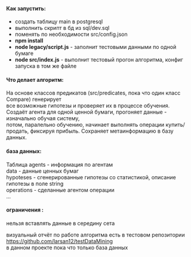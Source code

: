 #### Как запустить:
 * создать таблицу main в postgresql
 * выполнить скрипт в бд из sql/dev.sql
 * поменять по необходимости src/config.json
 * **npm install**
 * **node legacy/script.js** - заполнит тестовыми данными по одной бумаге
 * **node src/index.js** - выполнит тестовый прогон алгоритма, конфиг запуска в том же файле

#### Что делает алгоритм:
На основе классов предикатов (src/predicates, пока что один класс Compare) генерирует  
все возможные гипотезы и проверяет их в процессе обучения.  
Создаёт агента для одной ценной бумаги, прогоняет данные - изначально обучая систему,  
потом, паралельно обучению, начинает выполнять операции купить/продать, фиксируя прибыль. 
Сохраняет метаинформацию в базу данных.

#### база данных: 
Таблица agents - информация по агентам  
data - данные ценных бумаг  
hypoteses - сгенерированные гипотезы со статистикой, описание гипотезы в поле string  
operations - сделанные агентом операции  
...

#### ограничения :
нельзя вставлять данные в середину сета

визуальный отчёт по работе алгоритма есть в тестовом репозитории https://github.com/larsan12/testDataMining  
в данном проекте пока что только база данных  
